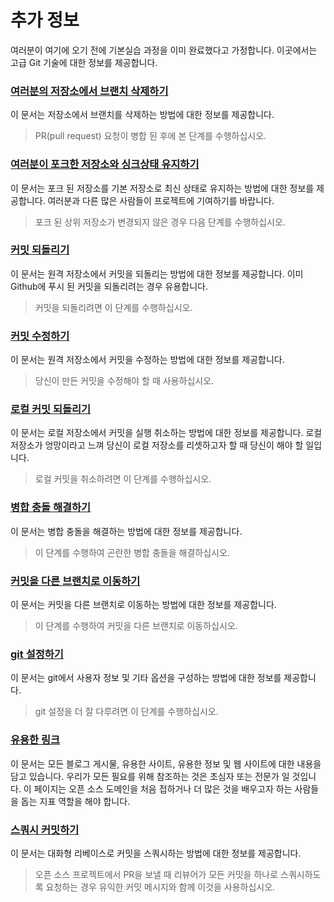 # 추가 정보

여러분이 여기에 오기 전에 기본실습 과정을 이미 완료했다고 가정합니다. 이곳에서는 고급 Git 기술에 대한 정보를 제공합니다.

### [ 여러분의 저장소에서 브랜치 삭제하기 ](removing-branch-from-your-repository.ko.md)
이 문서는 저장소에서 브랜치를 삭제하는 방법에 대한 정보를 제공합니다.
> PR(pull request) 요청이 병합 된 후에 본 단계를 수행하십시오.

### [ 여러분이 포크한 저장소와 싱크상태 유지하기 ](keeping-your-fork-synced-with-this-repository.ko.md)
이 문서는 포크 된 저장소를 기본 저장소로 최신 상태로 유지하는 방법에 대한 정보를 제공합니다. 여러분과 다른 많은 사람들이 프로젝트에 기여하기를 바랍니다.
> 포크 된 상위 저장소가 변경되지 않은 경우 다음 단계를 수행하십시오.

### [ 커밋 되돌리기 ](../undoing-a-commit.md)
이 문서는 원격 저장소에서 커밋을 되돌리는 방법에 대한 정보를 제공합니다. 이미 Github에 푸시 된 커밋을 되돌리려는 경우 유용합니다.
> 커밋을 되돌리려면 이 단계를 수행하십시오.

### [ 커밋 수정하기 ](../amending-a-commit.md)
이 문서는 원격 저장소에서 커밋을 수정하는 방법에 대한 정보를 제공합니다.
> 당신이 만든 커밋을 수정해야 할 때 사용하십시오.

### [ 로컬 커밋 되돌리기 ](../undoing-a-commit.md)
이 문서는 로컬 저장소에서 커밋을 실행 취소하는 방법에 대한 정보를 제공합니다. 로컬 저장소가 엉망이라고 느껴 당신이 로컬 저장소를 리셋하고자 할 때 당신이 해야 할 일입니다.
> 로컬 커밋을 취소하려면 이 단계를 수행하십시오.

### [ 병합 충돌 해결하기 ](../resolving-merge-conflicts.md)
이 문서는 병합 충돌을 해결하는 방법에 대한 정보를 제공합니다.
> 이 단계를 수행하여 곤란한 병합 충돌을 해결하십시오.

### [ 커밋을 다른 브랜치로 이동하기 ](../moving-a-commit-to-a-different-branch.md)
이 문서는 커밋을 다른 브랜치로 이동하는 방법에 대한 정보를 제공합니다.
> 이 단계를 수행하여 커밋을 다른 브랜치로 이동하십시오.

### [ git 설정하기 ](../configuring-git.md)
이 문서는 git에서 사용자 정보 및 기타 옵션을 구성하는 방법에 대한 정보를 제공합니다.
> git 설정을 더 잘 다루려면 이 단계를 수행하십시오.

### [ 유용한 링크 ](../Useful-links-for-further-learning.md)
이 문서는 모든 블로그 게시물, 유용한 사이트, 유용한 정보 및 웹 사이트에 대한 내용을 담고 있습니다. 우리가 모든 필요를 위해 참조하는 것은 초심자 또는 전문가 일 것입니다. 이 페이지는 오픈 소스 도메인을 처음 접하거나 더 많은 것을 배우고자 하는 사람들을 돕는 지표 역할을 해야 합니다.

### [ 스쿼시 커밋하기 ](../squashing-commits.md)
이 문서는 대화형 리베이스로 커밋을 스쿼시하는 방법에 대한 정보를 제공합니다.
> 오픈 소스 프로젝트에서 PR을 보낼 때 리뷰어가 모든 커밋을 하나로 스쿼시하도록 요청하는 경우 유익한 커밋 메시지와 함께 이것을 사용하십시오.

